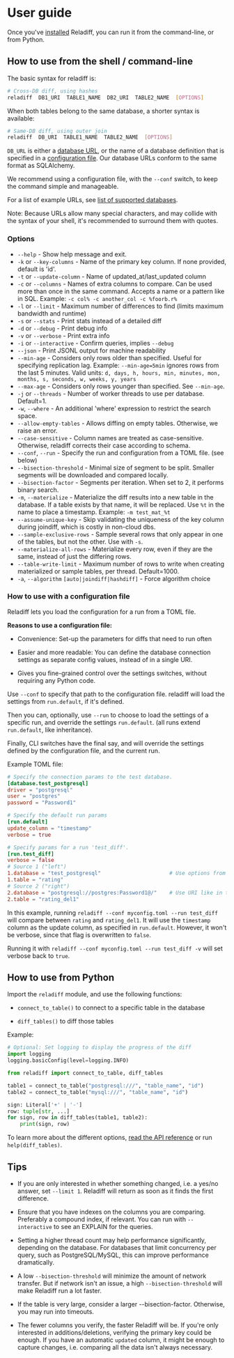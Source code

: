 # User guide

Once you've [installed](https://reladiff.readthedocs.io/en/latest/install.html) Reladiff, you can run it from the command-line, or from Python.

## How to use from the shell / command-line

The basic syntax for reladiff is:

```bash
# Cross-DB diff, using hashes
reladiff  DB1_URI  TABLE1_NAME  DB2_URI  TABLE2_NAME  [OPTIONS]
```

When both tables belong to the same database, a shorter syntax is available:

```bash
# Same-DB diff, using outer join
reladiff  DB_URI  TABLE1_NAME  TABLE2_NAME  [OPTIONS]
```

`DB_URL` is either a [database URL](supported-databases.md), or the name of a database definition that is specified in a [configuration file](https://reladiff.readthedocs.io/en/latest/how-to-use.html#how-to-use-with-a-configuration-file). Our database URLs conform to the same format as SQLAlchemy.

We recommend using a configuration file, with the ``--conf`` switch, to keep the command simple and manageable.

For a list of example URLs, see [list of supported databases](supported-databases.md).

Note: Because URLs allow many special characters, and may collide with the syntax of your shell,
it's recommended to surround them with quotes.

### Options

  - `--help` - Show help message and exit.
  - `-k` or `--key-columns` - Name of the primary key column. If none provided, default is 'id'.
  - `-t` or `--update-column` - Name of updated_at/last_updated column
  - `-c` or `--columns` - Names of extra columns to compare.  Can be used more than once in the same command.
                          Accepts a name or a pattern like in SQL.
                          Example: `-c col% -c another_col -c %foorb.r%`
  - `-l` or `--limit` - Maximum number of differences to find (limits maximum bandwidth and runtime)
  - `-s` or `--stats` - Print stats instead of a detailed diff
  - `-d` or `--debug` - Print debug info
  - `-v` or `--verbose` - Print extra info
  - `-i` or `--interactive` - Confirm queries, implies `--debug`
  - `--json` - Print JSONL output for machine readability
  - `--min-age` - Considers only rows older than specified. Useful for specifying replication lag.
                  Example: `--min-age=5min` ignores rows from the last 5 minutes.
                  Valid units: `d, days, h, hours, min, minutes, mon, months, s, seconds, w, weeks, y, years`
  - `--max-age` - Considers only rows younger than specified. See `--min-age`.
  - `-j` or `--threads` - Number of worker threads to use per database. Default=1.
  - `-w`, `--where` - An additional 'where' expression to restrict the search space.
  - `--allow-empty-tables` - Allows diffing on empty tables. Otherwise, we raise an error.
  - `--case-sensitive` - Column names are treated as case-sensitive. Otherwise, reladiff corrects their case according to schema.
  - `--conf`, `--run` - Specify the run and configuration from a TOML file. (see below)
  - `--bisection-threshold` - Minimal size of segment to be split. Smaller segments will be downloaded and compared locally.
  - `--bisection-factor` - Segments per iteration. When set to 2, it performs binary search.
  - `-m`, `--materialize` - Materialize the diff results into a new table in the database.
                            If a table exists by that name, it will be replaced.
                            Use `%t` in the name to place a timestamp.
                            Example: `-m test_mat_%t`
  - `--assume-unique-key` - Skip validating the uniqueness of the key column during joindiff, which is costly in non-cloud dbs.
  - `--sample-exclusive-rows` - Sample several rows that only appear in one of the tables, but not the other. Use with `-s`.
  - `--materialize-all-rows` -  Materialize every row, even if they are the same, instead of just the differing rows.
  - `--table-write-limit` - Maximum number of rows to write when creating materialized or sample tables, per thread. Default=1000.
  - `-a`, `--algorithm` `[auto|joindiff|hashdiff]` - Force algorithm choice


### How to use with a configuration file

Reladiff lets you load the configuration for a run from a TOML file.

**Reasons to use a configuration file:**

- Convenience: Set-up the parameters for diffs that need to run often

- Easier and more readable: You can define the database connection settings as separate config values, instead of in a single URI.

- Gives you fine-grained control over the settings switches, without requiring any Python code.

Use `--conf` to specify that path to the configuration file. reladiff will load the settings from `run.default`, if it's defined.

Then you can, optionally, use `--run` to choose to load the settings of a specific run, and override the settings `run.default`. (all runs extend `run.default`, like inheritance).

Finally, CLI switches have the final say, and will override the settings defined by the configuration file, and the current run.

Example TOML file:

```toml
# Specify the connection params to the test database.
[database.test_postgresql]
driver = "postgresql"
user = "postgres"
password = "Password1"

# Specify the default run params
[run.default]
update_column = "timestamp"
verbose = true

# Specify params for a run 'test_diff'.
[run.test_diff]
verbose = false
# Source 1 ("left")
1.database = "test_postgresql"                      # Use options from database.test_postgresql
1.table = "rating"
# Source 2 ("right")
2.database = "postgresql://postgres:Password1@/"    # Use URI like in the CLI
2.table = "rating_del1"
```

In this example, running `reladiff --conf myconfig.toml --run test_diff` will compare between `rating` and `rating_del1`.
It will use the `timestamp` column as the update column, as specified in `run.default`. However, it won't be verbose, since that
flag is overwritten to `false`.

Running it with `reladiff --conf myconfig.toml --run test_diff -v` will set verbose back to `true`.


## How to use from Python

Import the `reladiff` module, and use the following functions:

- `connect_to_table()` to connect to a specific table in the database

- `diff_tables()` to diff those tables


Example:

```python
# Optional: Set logging to display the progress of the diff
import logging
logging.basicConfig(level=logging.INFO)

from reladiff import connect_to_table, diff_tables

table1 = connect_to_table("postgresql:///", "table_name", "id")
table2 = connect_to_table("mysql:///", "table_name", "id")

sign: Literal['+' | '-']
row: tuple[str, ...]
for sign, row in diff_tables(table1, table2):
    print(sign, row)
```

To learn more about the different options, [read the API reference](https://reladiff.readthedocs.io/en/latest/python-api.html) or run `help(diff_tables)`.


## Tips

- If you are only interested in whether something changed, i.e. a yes/no answer, set `--limit 1`. Reladiff will return as soon as it finds the first difference.

- Ensure that you have indexes on the columns you are comparing. Preferably a compound index, if relevant. You can run with `--interactive` to see an EXPLAIN for the queries.

- Setting a higher thread count may help performance significantly, depending on the database. For databases that limit concurrency per query, such as PostgreSQL/MySQL, this can improve performance dramatically.

- A low `--bisection-threshold` will minimize the amount of network transfer. But if network isn't an issue, a high `--bisection-threshold` will make Reladiff run a lot faster.

- If the table is very large, consider a larger --bisection-factor. Otherwise, you may run into timeouts.

- The fewer columns you verify, the faster Reladiff will be. If you're only interested in additions/deletions, verifying the primary key could be enough. If you have an automatic `updated` column, it might be enough to capture changes, i.e. comparing all the data isn't always necessary.

